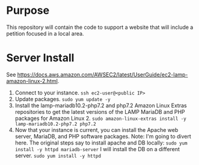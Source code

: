 # Purpose

This repository will contain the code to support a website that will include a petition focused in a local area.

# Server Install

See https://docs.aws.amazon.com/AWSEC2/latest/UserGuide/ec2-lamp-amazon-linux-2.html.

1. Connect to your instance.  `ssh ec2-user@<public IP>`
2. Update packages.  `sudo yum update -y`
3. Install the lamp-mariadb10.2-php7.2 and php7.2 Amazon Linux Extras repositories to get the latest versions of the LAMP MariaDB and PHP packages for Amazon Linux 2.
   `sudo amazon-linux-extras install -y lamp-mariadb10.2-php7.2 php7.2`
4. Now that your instance is current, you can install the Apache web server, MariaDB, and PHP software packages.
   Note: I'm going to divert here.  The original steps say to install apache and DB locally: `sudo yum install -y httpd mariadb-server`
   I will install the DB on a different server.
   `sudo yum install -y httpd`